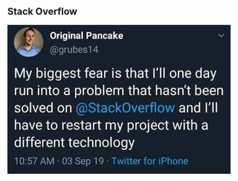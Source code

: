 <style>@import url("//readme.codeadam.ca/readme.css");</style>

## Stack Overflow

![Stack Overtflow](images/meme-restart.jpeg)
